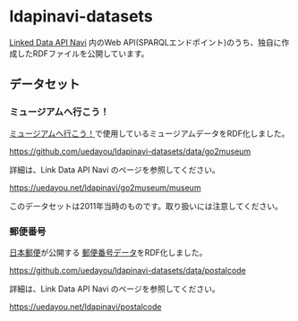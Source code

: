 # ldapinavi-datasets

[Linked Data API Navi](https://uedayou.net/ldapinavi/)
内のWeb API(SPARQLエンドポイント)のうち、独自に作成したRDFファイルを公開しています。

## データセット

### ミュージアムへ行こう！

[ミュージアムへ行こう！](https://uedayou.net/go2museum/)で使用しているミュージアムデータをRDF化しました。

<https://github.com/uedayou/ldapinavi-datasets/data/go2museum>

詳細は、Link Data API Navi のページを参照してください。

<https://uedayou.net/ldapinavi/go2museum/museum>

このデータセットは2011年当時のものです。取り扱いには注意してください。

### 郵便番号

[日本郵便](https://www.post.japanpost.jp/)が公開する
[郵便番号データ](https://www.post.japanpost.jp/zipcode/download.html)をRDF化しました。

<https://github.com/uedayou/ldapinavi-datasets/data/postalcode>

詳細は、Link Data API Navi のページを参照してください。

<https://uedayou.net/ldapinavi/postalcode>
